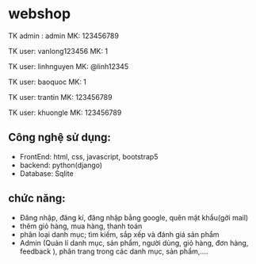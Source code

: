 # webshop
TK admin : admin
MK: 123456789

TK user: vanlong123456
MK: 1

TK user: linhnguyen
MK: @linh12345

TK user: baoquoc
MK: 1

TK user: trantin
MK: 123456789

TK user: khuongle
MK: 123456789

## Công nghệ sử dụng:
- FrontEnd: html, css, javascript, bootstrap5
- backend: python(django)
- Database: Sqlite

## chức năng:
- Đăng nhập, đăng kí, đăng nhập bằng google, quên mật khẩu(gởi mail)
- thêm giỏ hàng, mua hàng, thanh toán
- phân loại danh mục; tìm kiếm, sắp xếp và đánh giá sản phẩm  
- Admin (Quản lí danh mục, sản phẩm, người dùng, giỏ hàng, đơn hàng, feedback ), phân trang trong các danh mục, sản phẩm,....